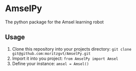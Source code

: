 # AmselPy
The python package for the Amsel learning robot

## Usage
1. Clone this repository into your projects directory: `git clone git@github.com:moritzgvt/AmselPy.git`
1. Import it into you project: `from AmselPy import Amsel`
1. Define your instance: `amsel = Amsel()`
